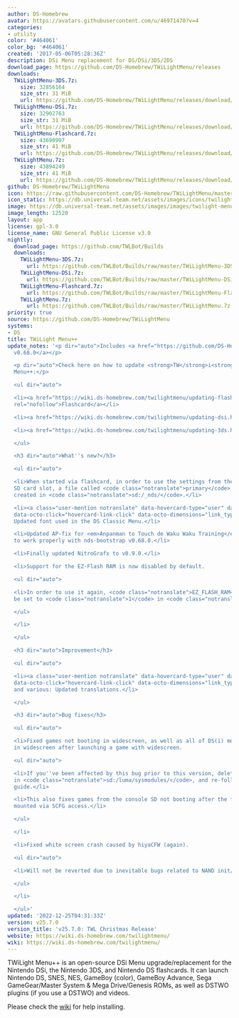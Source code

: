 ```yaml
---
author: DS-Homebrew
avatar: https://avatars.githubusercontent.com/u/46971470?v=4
categories:
- utility
color: '#464061'
color_bg: '#464061'
created: '2017-05-06T05:28:36Z'
description: DSi Menu replacement for DS/DSi/3DS/2DS
download_page: https://github.com/DS-Homebrew/TWiLightMenu/releases
downloads:
  TWiLightMenu-3DS.7z:
    size: 32856164
    size_str: 31 MiB
    url: https://github.com/DS-Homebrew/TWiLightMenu/releases/download/v25.7.0/TWiLightMenu-3DS.7z
  TWiLightMenu-DSi.7z:
    size: 32902763
    size_str: 31 MiB
    url: https://github.com/DS-Homebrew/TWiLightMenu/releases/download/v25.7.0/TWiLightMenu-DSi.7z
  TWiLightMenu-Flashcard.7z:
    size: 43690997
    size_str: 41 MiB
    url: https://github.com/DS-Homebrew/TWiLightMenu/releases/download/v25.7.0/TWiLightMenu-Flashcard.7z
  TWiLightMenu.7z:
    size: 43894249
    size_str: 41 MiB
    url: https://github.com/DS-Homebrew/TWiLightMenu/releases/download/v25.7.0/TWiLightMenu.7z
github: DS-Homebrew/TWiLightMenu
icon: https://raw.githubusercontent.com/DS-Homebrew/TWiLightMenu/master/booter/Twilight%2B%2B-animated%20icon-fix.gif
icon_static: https://db.universal-team.net/assets/images/icons/twilight-menu.png
image: https://db.universal-team.net/assets/images/images/twilight-menu.png
image_length: 12520
layout: app
license: gpl-3.0
license_name: GNU General Public License v3.0
nightly:
  download_page: https://github.com/TWLBot/Builds
  downloads:
    TWiLightMenu-3DS.7z:
      url: https://github.com/TWLBot/Builds/raw/master/TWiLightMenu-3DS.7z
    TWiLightMenu-DSi.7z:
      url: https://github.com/TWLBot/Builds/raw/master/TWiLightMenu-DSi.7z
    TWiLightMenu-Flashcard.7z:
      url: https://github.com/TWLBot/Builds/raw/master/TWiLightMenu-Flashcard.7z
    TWiLightMenu.7z:
      url: https://github.com/TWLBot/Builds/raw/master/TWiLightMenu.7z
priority: true
source: https://github.com/DS-Homebrew/TWiLightMenu
systems:
- DS
title: TWiLight Menu++
update_notes: '<p dir="auto">Includes <a href="https://github.com/DS-Homebrew/nds-bootstrap/releases/tag/v0.68.0">nds-bootstrap
  v0.68.0</a></p>

  <p dir="auto">Check here on how to update <strong>TW</strong>i<strong>L</strong>ight
  Menu++:</p>

  <ul dir="auto">

  <li><a href="https://wiki.ds-homebrew.com/twilightmenu/updating-flashcard.html"
  rel="nofollow">Flashcard</a></li>

  <li><a href="https://wiki.ds-homebrew.com/twilightmenu/updating-dsi.html" rel="nofollow">DSi</a></li>

  <li><a href="https://wiki.ds-homebrew.com/twilightmenu/updating-3ds.html" rel="nofollow">3DS</a></li>

  </ul>

  <h3 dir="auto">What''s new?</h3>

  <ul dir="auto">

  <li>When started via flashcard, in order to use the settings from the console''s
  SD card slot, a file called <code class="notranslate">primary</code> must now be
  created in <code class="notranslate">sd:/_nds/</code>.</li>

  <li><a class="user-mention notranslate" data-hovercard-type="user" data-hovercard-url="/users/quiple/hovercard"
  data-octo-click="hovercard-link-click" data-octo-dimensions="link_type:self" href="https://github.com/quiple">@quiple</a>:
  Updated font used in the DS Classic Menu.</li>

  <li>Updated AP-fix for <em>Anpanman to Touch de Waku Waku Training</em> in order
  to work properly with nds-bootstrap v0.68.0.</li>

  <li>Finally updated NitroGrafx to v0.9.0.</li>

  <li>Support for the EZ-Flash RAM is now disabled by default.

  <ul dir="auto">

  <li>In order to use it again, <code class="notranslate">EZ_FLASH_RAM</code> must
  be set to <code class="notranslate">1</code> in <code class="notranslate">fat:/_nds/TWiLightMenu/settings.ini</code>.</li>

  </ul>

  </li>

  </ul>

  <h3 dir="auto">Improvement</h3>

  <ul dir="auto">

  <li><a class="user-mention notranslate" data-hovercard-type="user" data-hovercard-url="/users/Epicpkmn11/hovercard"
  data-octo-click="hovercard-link-click" data-octo-dimensions="link_type:self" href="https://github.com/Epicpkmn11">@Epicpkmn11</a>
  and various: Updated translations.</li>

  </ul>

  <h3 dir="auto">Bug fixes</h3>

  <ul dir="auto">

  <li>Fixed games not booting in widescreen, as well as all of DS(i) mode being stuck
  in widescreen after launching a game with widescreen.

  <ul dir="auto">

  <li>If you''ve been affected by this bug prior to this version, delete <code class="notranslate">TwlBg.cxi</code>
  in <code class="notranslate">sd:/luma/sysmodules/</code>, and re-follow the widescreen
  guide.</li>

  <li>This also fixes games from the console SD not booting after the flashcard is
  mounted via SCFG access.</li>

  </ul>

  </li>

  <li>Fixed white screen crash caused by hiyaCFW (again).

  <ul dir="auto">

  <li>Will not be reverted due to inevitable bugs related to NAND init/read code.</li>

  </ul>

  </li>

  </ul>'
updated: '2022-12-25T04:31:33Z'
version: v25.7.0
version_title: 'v25.7.0: TWL Christmas Release'
website: https://wiki.ds-homebrew.com/twilightmenu/
wiki: https://wiki.ds-homebrew.com/twilightmenu/
---
```

TWiLight Menu++ is an open-source DSi Menu upgrade/replacement for the Nintendo DSi, the Nintendo 3DS, and Nintendo DS flashcards. It can launch Nintendo DS, SNES, NES, GameBoy (color), GameBoy Advance, Sega GameGear/Master System & Mega Drive/Genesis ROMs, as well as DSTWO plugins (if you use a DSTWO) and videos.

Please check the [wiki](https://wiki.ds-homebrew.com/twilightmenu/) for help installing.